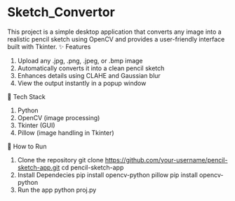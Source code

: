 # Sketch_Convertor
This project is a simple desktop application that converts any image into a realistic pencil sketch using OpenCV and provides a user-friendly interface built with Tkinter.
✨ Features
  1. Upload any .jpg, .png, .jpeg, or .bmp image
  2. Automatically converts it into a clean pencil sketch
  3. Enhances details using CLAHE and Gaussian blur
  4. View the output instantly in a popup window

🔧 Tech Stack
  1. Python
  2. OpenCV (image processing)
  3. Tkinter (GUI)
  4. Pillow (image handling in Tkinter)

🚀 How to Run
  1. Clone the repository 
      git clone https://github.com/your-username/pencil-sketch-app.git
      cd pencil-sketch-app
  2. Install Dependecies
      pip install opencv-python pillow
      pip install opencv-python
  3. Run the app
      python proj.py

